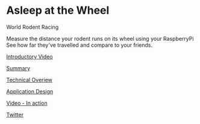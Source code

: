 # Asleep at the Wheel
World Rodent Racing 

Measure the distance your rodent runs on its wheel using your RaspberryPi
See how far they've travelled and compare to your friends.

[Introductory Video](https://github.com/marge76/asleep/blob/master/asleepatthewheel.mp4)

[Summary](https://github.com/marge76/asleep/blob/master/Summary2.jpg)

[Technical Overiew](https://github.com/marge76/asleep/blob/master/Summary1.jpg)

[Application Design](https://github.com/marge76/asleep/blob/master/ApplicationDesign.pdf)

[Video - In action](https://github.com/marge76/asleep/blob/master/IMG_0207.mp4)

[Twitter](https://twitter.com/worldrodentrace)
